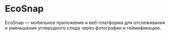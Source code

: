 # EcoSnap
EcoSnap — мобильное приложение и веб-платформа для отслеживания и уменьшения углеродного следа через фотографии и геймификацию.
